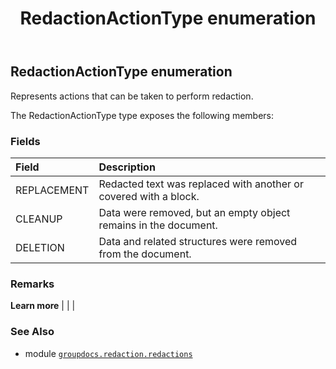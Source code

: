 ﻿---
title: RedactionActionType enumeration
second_title: GroupDocs.Redaction for Python via .NET API References
description: 
type: docs
url: /python-net/groupdocs.redaction.redactions/redactionactiontype/
is_root: false
weight: 270
---

## RedactionActionType enumeration

Represents actions that can be taken to perform redaction.



The RedactionActionType type exposes the following members:

### Fields
| Field | Description |
| :- | :- |
| REPLACEMENT | Redacted text was replaced with another or covered with a block. |
| CLEANUP | Data were removed, but an empty object remains in the document. |
| DELETION | Data and related structures were removed from the document. |



### Remarks 


**Learn more** |
|
 |

### See Also
* module [`groupdocs.redaction.redactions`](..)
